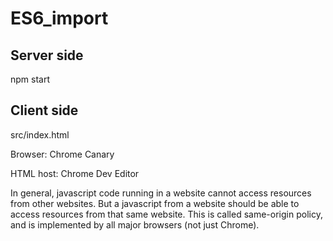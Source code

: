 # ES6_import

## Server side

npm start

## Client side

src/index.html

Browser: Chrome Canary

HTML host: Chrome Dev Editor

In general, javascript code running in a website cannot access resources from other websites. But a javascript from a website should be able to access resources from that same website. This is called same-origin policy, and is implemented by all major browsers (not just Chrome).
